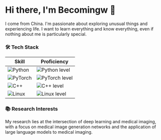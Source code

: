 # Hi there, I'm Becomingw 👋

I come from China. I'm passionate about exploring unusual things and experiencing life.
I want to learn everything and know everything, even if nothing about me is particularly special.

### 🛠 Tech Stack

| Skill | Proficiency |
| --- | --- |
| ![Python](https://img.shields.io/badge/Python-3776AB?logo=python&logoColor=white) | ![Python level](https://progress-bar.dev/95/) |
| ![PyTorch](https://img.shields.io/badge/PyTorch-EE4C2C?logo=pytorch&logoColor=white) | ![PyTorch level](https://progress-bar.dev/80/) |
| ![C++](https://img.shields.io/badge/C++-00599C?logo=c%2b%2b&logoColor=white) | ![C++ level](https://progress-bar.dev/40/) |
| ![Linux](https://img.shields.io/badge/Linux-FCC624?logo=linux&logoColor=black) | ![Linux level](https://progress-bar.dev/85/) |

### 📚 Research Interests

My research lies at the intersection of deep learning and medical imaging, with a focus on medical image generation networks and the application of large language models to medical imaging.

<!---
Becomingw/Becomingw is a ✨ special ✨ repository because its `README.md` (this file) appears on your GitHub profile.
You can click the Preview link to take a look at your changes.
-->
